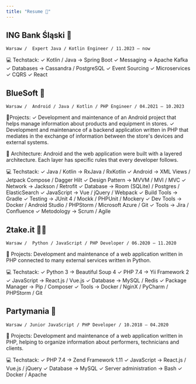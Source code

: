 ```yaml
---
title: "Resume 💼"
--- 
```


## ING Bank Śląski 🦁
`Warsaw /  Expert Java / Kotlin Engineer / 11.2023 – now`

💻 Techstack:
  ✓ Kotlin / Java → Spring Boot
  ✓ Messaging → Apache Kafka
  ✓ Databases → Cassandra / PostgreSQL
  ✓ Event Sourcing 
  ✓ Microservices 
  ✓ CQRS
  ✓ React

## BlueSoft 🌊
`Warsaw /  Android / Java / Kotlin / PHP Engineer / 04.2021 – 10.2023`

📂Projects:
  ✓ Development and maintenance of an Android project that helps manage information about products and equipment in stores.
  ✓ Development and maintenance of a backend application written in PHP that mediates in the exchange of information between the store's devices and external systems.

🧩 Architecture:
  Android and the web application were built with a layered architecture. Each layer has specific rules that every developer follows.

💻 Techstack:
  ✓ Java / Kotlin → RxJava / RxKotlin
  ✓ Android → XML Views / Jetpack Compose / Dagger Hilt
  ✓ Design Pattern → MVVM / MVI / MVC
  ✓ Network → Jackson / Retrofit
  ✓ Database → Room (SQLite) / Postgres / ElasticSearch
  ✓ JavaScript → Vue / jQuery / Webpack
  ✓ Build Tools → Gradle
  ✓ Testing → JUnit 4 / Mockk / PHPUnit / Mockery
  ✓ Dev Tools → Docker / Android Studio / PHPStorm / Microsoft Azure / Git
  ✓ Tools → Jira / Confluence
  ✓ Metodology → Scrum / Agile

## 2take.it 👨‍💻
`Warsaw /  Python / JavaScript / PHP Developer / 06.2020 – 11.2020`

📂 Projects:
  Development and maintenance of a web application written in PHP connected to many external services written in Python.

💻 Techstack:
  ✓ Python 3 → Beautiful Soup 4
  ✓ PHP 7.4 → Yii Framework 2
  ✓ JavaScript → React.js / Vue.js
  ✓ Database → MySQL / Redis
  ✓ Package Manager → Pip / Composer
  ✓ Tools → Docker / NginX / PyCharm / PHPStorm / Git

## Partymania 🎉
`Warsaw / Junior JavaScript / PHP Developer / 10.2018 – 04.2020`

📂 Projects:
  Development and maintenance of a web application written in PHP, helping to organize information about performers, technicians and clients.

💻 Techstack:
  ✓ PHP 7.4 → Zend Framework 1.11
  ✓ JavaScript → React.js / Vue.js / jQuery
  ✓ Database → MySQL
  ✓ Server administration → Bash
  ✓ Docker / Apache
